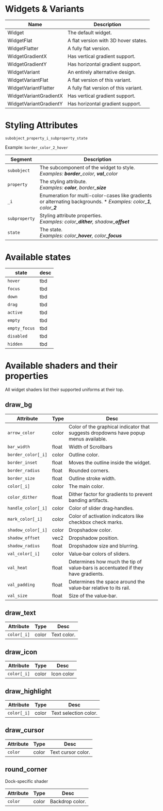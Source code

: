 # Widgets & Variants

| Name                   | Description                           |
| ---------------------- | ------------------------------------- |
| Widget                 | The default widget.                   |
| WidgetFlat             | A flat version with 3D hover states.  |
| WidgetFlatter          | A fully flat version.                 |
| WidgetGradientX        | Has vertical gradient support.        |
| WidgetGradientY        | Has horizontal gradient support.      |
| WidgetVariant          | An entirely alternative design.       |
| WidgetVariantFlat      | A flat version of this variant.       |
| WidgetVariantFlatter   | A fully flat version of this variant. |
| WidgetVariantGradientX | Has vertical gradient support.        |
| WidgetVariantGradientY | Has horizontal gradient support.      |

# Styling Attributes
`subobject_property_i_subproperty_state`

Example: `border_color_2_hover`

| Segment       | Description                                                                                                           |
| ------------- | --------------------------------------------------------------------------------------------------------------------- |
| `subobject`   | The subcomponent of the widget to style.<br>*Examples: **border**\_color, **val**\_color*                             |
| `property`    | The styling attribute.<br>*Examples: **color**, border\_**size***                                                     |
| `_i`          | Enumeration for multi-color-cases like gradients or alternating backgrounds. * *Examples: color\_**1**, color\_**2*** |
| `subproperty` | Styling attribute properties.<br>*Examples: color\_**dither**, shadow\_**offset***                                    |
| `state`       | The state.<br>*Examples: color\_**hover**, color\_**focus***                                                          |

# Available states

| state         | desc |
| ------------- | ---- |
| `hover`       | tbd  |
| `focus`       | tbd  |
| `down`        | tbd  |
| `drag`        | tbd  |
| `active`      | tbd  |
| `empty`       | tbd  |
| `empty_focus` | tbd  |
| `disabled`    | tbd  |
| `hidden`      | tbd  |


# Available shaders and their properties
All widget shaders list their supported uniforms at their top.
## draw_bg
| Attribute          | Type  | Desc                                                                                 |
| ------------------ | ----- | ------------------------------------------------------------------------------------ |
| `arrow_color`      | color | Color of the graphical indicator that suggests dropdowns have popup menus available. |
| `bar_width`        | float | Width of Scrollbars                                                                  |
| `border_color[_i]` | color | Outline color.                                                                       |
| `border_inset`     | float | Moves the outline inside the widget.                                                 |
| `border_radius`    | float | Rounded corners.                                                                     |
| `border_size`      | float | Outline stroke width.                                                                |
| `color[_i]`        | color | The main color.                                                                      |
| `color_dither`     | float | Dither factor for gradients to prevent banding artifacts.                            |
| `handle_color[_i]` | color | Color of slider drag‑handles.                                                        |
| `mark_color[_i]`   | color | Color of activation indicators like checkbox check marks.                            |
| `shadow_color[_i]` | color | Dropshadow color.                                                                    |
| `shadow_offset`    | vec2  | Dropshadow position.                                                                 |
| `shadow_radius`    | float | Dropshadow size and blurring.                                                        |
| `val_color[_i]`    | color | Value‑bar colors of sliders.                                                         |
| `val_heat`         | float | Determines how much the tip of value‑bars is accentuated if they have gradients.     |
| `val_padding`      | float | Determines the space around the value‑bar relative to its rail.                      |
| `val_size`         | float | Size of the value‑bar.                                                               |

## draw_text

| Attribute   | Type  | Desc        |
| ----------- | ----- | ----------- |
| `color[_i]` | color | Text color. |

## draw_icon
| Attribute   | Type  | Desc       |
| ----------- | ----- | ---------- |
| `color[_i]` | color | Icon color |

## draw_highlight
| Attribute   | Type  | Desc                  |
| ----------- | ----- | --------------------- |
| `color[_i]` | color | Text selection color. |

## draw_cursor
| Attribute | Type  | Desc               |
| --------- | ----- | ------------------ |
| `color`   | color | Text cursor color. |
## round_corner
Dock-specific shader

| Attribute | Type  | Desc            |
| --------- | ----- | --------------- |
| `color`   | color | Backdrop color. |